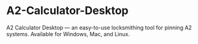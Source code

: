 # A2-Calculator-Desktop
A2 Calculator Desktop — an easy-to-use locksmithing tool for pinning A2 systems. Available for Windows, Mac, and Linux.
